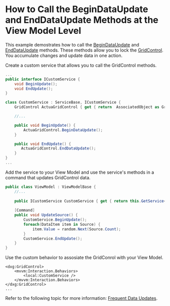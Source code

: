 # How to Call the BeginDataUpdate and EndDataUpdate Methods at the View Model Level
This example demostrates how to call the [BeginDataUpdate](https://docs.devexpress.com/WPF/DevExpress.Xpf.Grid.DataControlBase.BeginDataUpdate) and [EndDataUpdate](https://docs.devexpress.com/WPF/DevExpress.Xpf.Grid.DataControlBase.EndDataUpdate) methods. These methods allow you to lock the [GridControl](https://docs.devexpress.com/WPF/DevExpress.Xpf.Grid.GridControl). You accumulate changes and update data in one action. 

Create a custom service that allows you to call the GridControl methods. 

```cs
...
public interface ICustomService {
    void BeginUpdate();
    void EndUpdate();
}

class CustomService : ServiceBase, ICustomService {
    GridControl ActuaGridControl { get { return  AssociatedObject as GridControl; } }

    //...

    public void BeginUpdate() {
        ActuaGridControl.BeginDataUpdate();
    }

    public void EndUpdate() {
       ActuaGridControl.EndDataUpdate();
    }
}
...
```
Add the service to your View Model and use the service's methods in a command that updates GridControl data. 

```cs
public class ViewModel : ViewModelBase {
    //...
    
    public ICustomService CustomService { get { return this.GetService<ICustomService>(); } }
    
    [Command]
    public void UpdateSource() {
        CustomService.BeginUpdate();
        foreach(DataItem item in Source) {
            item.Value = random.Next(Source.Count);
        }
        CustomService.EndUpdate();
    }
}
```

Use the custom behavior to assosiate the GridConrol with your View Model. 
```xaml
<dxg:GridControl>
    <mvvm:Interaction.Behaviors>
        <local:CustomService />
    </mvvm:Interaction.Behaviors>
</dxg:GridControl>
...
```

Refer to the following topic for more information: [Frequent Data Updates](https://docs.devexpress.com/WPF/115836/controls-and-libraries/data-grid/performance-improvement/frequent-data-updates#lock-gridcontrol-updates). 
